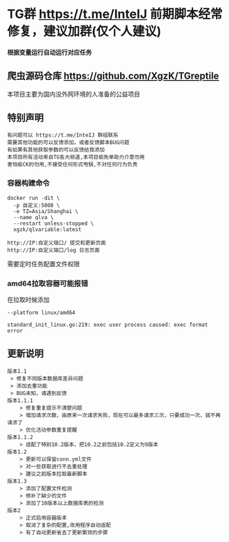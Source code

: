 # TG群 https://t.me/InteIJ 前期脚本经常修复，建议加群(仅个人建议)

#### 根据变量运行自动运行对应任务
## 爬虫源码仓库 https://github.com/XgzK/TGreptile
本项目主要为国内没外网环境的人准备的公益项目

## 特别声明

```text
有问题可以 https://t.me/InteIJ 群组联系
需要其他功能的可以反馈添加，或者反馈脚本BUG问题
有如果有其他获取参数的可以反馈给我添加
本项目所有活动来自TG各大频道,本项目偷免单助力介意勿用
害怕偷CK的勿用,不接受任何形式甩锅,不对任何行为负责
```


### 容器构建命令
```shell
docker run -dit \
  -p 自定义:5008 \
  -e TZ=Asia/Shanghai \
  --name qlva \
  --restart unless-stopped \
  xgzk/qlvariable:latest
```
```http request
http://IP:自定义端口/ 提交和更新页面
http://IP:自定义端口/log 日志页面
```
需要定时任务配置文件权限

### amd64拉取容器可能报错
在拉取时候添加
```shell
--platform linux/amd64
```
```text
standard_init_linux.go:219: exec user process caused: exec format error
```
## 更新说明

```text
版本1.1 
 > 修复不同版本数据库差异问题
 > 添加去重功能
 > BUG未知，请遇到反馈
版本1.1.1
    > 修复重复提示不清楚问题
    > 增加请求次数，由原来一次请求失败，现在可以最多请求三次，只要成功一次，就不再请求了
    > 优化活动参数重复提醒
版本1.1.2
    > 适配了特别10.2版本，把10.2之前包括10.2定义为9版本
版本1.2
    > 更新可以保留conn.yml文件
    > 对一些获取进行不去重处理
    > 建议之前版本拉取最新脚本
版本1.3
    > 添加了配置文件检测
    > 修补了缺少的文件
    > 添加了10版本以上数据库表的检测
版本2
    > 正式启用容器版本
    > 取消了复杂的配置,改用程序自动适配
    > 有了自动更新省去了更新繁琐的步骤
```
